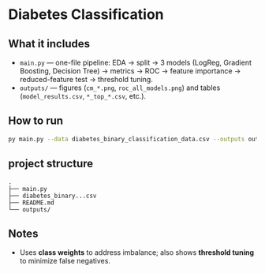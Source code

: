 # Diabetes Classification 

## What it includes
- `main.py` — one-file pipeline: EDA → split → 3 models (LogReg, Gradient Boosting, Decision Tree) → metrics → ROC → feature importance → reduced-feature test → threshold tuning.
- `outputs/` — figures (`cm_*.png`, `roc_all_models.png`) and tables (`model_results.csv`, `*_top_*.csv`, etc.).

## How to run
```bash
py main.py --data diabetes_binary_classification_data.csv --outputs outputs
```

## project structure
```
.
├── main.py
├── diabetes_binary...csv
├── README.md
└── outputs/
```

## Notes
- Uses **class weights** to address imbalance; also shows **threshold tuning** to minimize false negatives.

